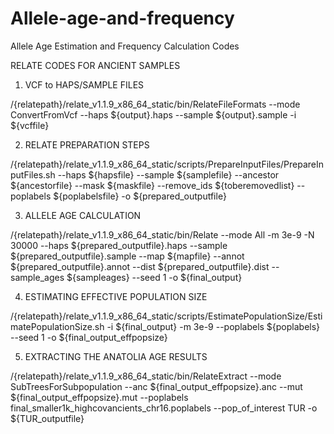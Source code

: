 # Allele-age-and-frequency
Allele Age Estimation and Frequency Calculation Codes

RELATE CODES FOR ANCIENT SAMPLES

1. VCF to HAPS/SAMPLE FILES

/{relatepath}/relate_v1.1.9_x86_64_static/bin/RelateFileFormats --mode ConvertFromVcf --haps ${output}.haps --sample ${output}.sample -i ${vcffile}


2. RELATE PREPARATION STEPS
   
/{relatepath}/relate_v1.1.9_x86_64_static/scripts/PrepareInputFiles/PrepareInputFiles.sh --haps ${hapsfile} --sample ${samplefile} --ancestor ${ancestorfile} --mask ${maskfile} --remove_ids ${toberemovedlist} --poplabels ${poplabelsfile} -o ${prepared_outputfile}


3. ALLELE AGE CALCULATION

/{relatepath}/relate_v1.1.9_x86_64_static/bin/Relate --mode All -m 3e-9 -N 30000 --haps ${prepared_outputfile}.haps --sample ${prepared_outputfile}.sample --map ${mapfile} --annot ${prepared_outputfile}.annot --dist ${prepared_outputfile}.dist --sample_ages ${sampleages} --seed 1 -o ${final_output}

4. ESTIMATING EFFECTIVE POPULATION SIZE

/{relatepath}/relate_v1.1.9_x86_64_static/scripts/EstimatePopulationSize/EstimatePopulationSize.sh -i ${final_output} -m 3e-9 --poplabels ${poplabels} --seed 1 -o ${final_output_effpopsize}

5. EXTRACTING THE ANATOLIA AGE RESULTS

/{relatepath}/relate_v1.1.9_x86_64_static/bin/RelateExtract  --mode SubTreesForSubpopulation --anc ${final_output_effpopsize}.anc --mut ${final_output_effpopsize}.mut --poplabels final_smaller1k_highcovancients_chr16.poplabels --pop_of_interest TUR -o ${TUR_outputfile}
